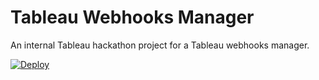 # Tableau Webhooks Manager

An internal Tableau hackathon project for a Tableau webhooks manager.

[![Deploy](https://www.herokucdn.com/deploy/button.svg)](https://heroku.com/deploy)